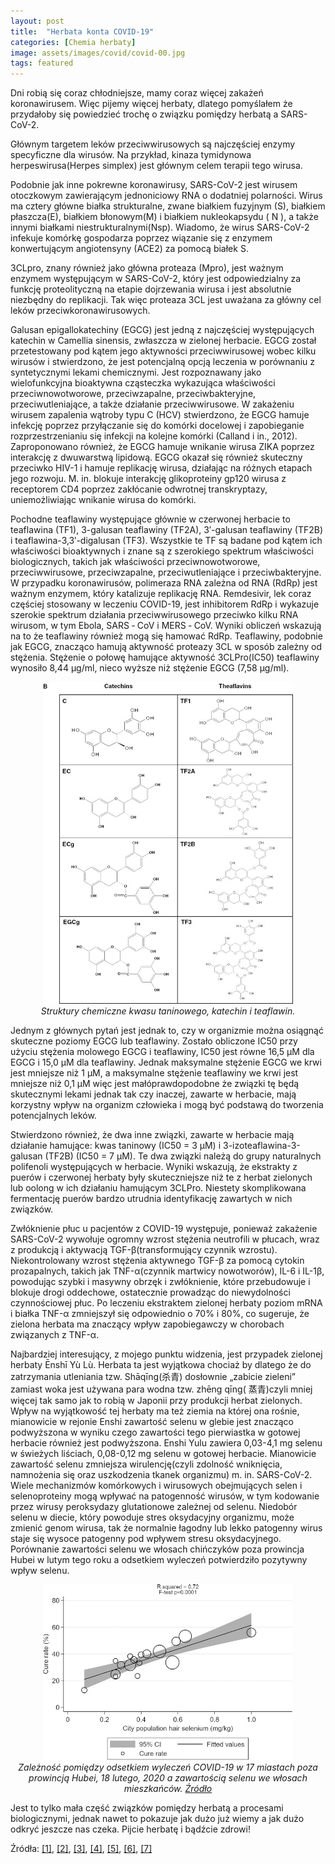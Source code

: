 ```yaml
---
layout: post
title:  "Herbata konta COVID-19"
categories: [Chemia herbaty]
image: assets/images/covid/covid-00.jpg
tags: featured
---
```


Dni robią się coraz chłodniejsze, mamy coraz więcej zakażeń koronawirusem. Więc pijemy więcej herbaty, dlatego pomyślałem że przydałoby się powiedzieć trochę o związku pomiędzy herbatą a SARS-CoV-2.

Głównym targetem leków przeciwwirusowych są najczęściej enzymy specyficzne dla wirusów. Na przykład, kinaza tymidynowa herpeswirusa(Herpes simplex) jest głównym celem terapii tego wirusa.

Podobnie jak inne pokrewne koronawirusy, SARS-CoV-2 jest wirusem otoczkowym zawierającym jednoniciowy RNA o dodatniej polarności. Wirus ma cztery główne białka strukturalne, zwane białkiem fuzyjnym (S), białkiem płaszcza(E), białkiem błonowym(M) i białkiem nukleokapsydu ( N ), a także innymi białkami niestrukturalnymi(Nsp). Wiadomo, że wirus SARS-CoV-2 infekuje komórkę gospodarza poprzez wiązanie się z enzymem konwertującym angiotensyny (ACE2) za pomocą białek S.

3CLpro, znany również jako główna proteaza (Mpro), jest ważnym enzymem występującym w SARS-CoV-2, który jest odpowiedzialny za funkcję proteolityczną na etapie dojrzewania wirusa i jest absolutnie niezbędny do replikacji. Tak więc proteaza 3CL jest uważana za główny cel leków przeciwkoronawirusowych.

Galusan epigallokatechiny (EGCG) jest jedną z najczęściej występujących katechin w Camellia sinensis, zwłaszcza w zielonej herbacie. EGCG został przetestowany pod kątem jego aktywności przeciwwirusowej wobec kilku wirusów i stwierdzono, że jest potencjalną opcją leczenia w porównaniu z syntetycznymi lekami chemicznymi. Jest rozpoznawany jako wielofunkcyjna bioaktywna cząsteczka wykazująca właściwości przeciwnowotworowe, przeciwzapalne, przeciwbakteryjne, przeciwutleniające, a także działanie przeciwwirusowe. W zakażeniu wirusem zapalenia wątroby typu C (HCV) stwierdzono, że EGCG hamuje infekcję poprzez przyłączanie się do komórki docelowej i zapobieganie rozprzestrzenianiu się infekcji na kolejne komórki (Calland i in., 2012). Zaproponowano również, że EGCG hamuje wnikanie wirusa ZIKA poprzez interakcję z dwuwarstwą lipidową. EGCG okazał się również skuteczny przeciwko HIV-1 i hamuje replikację wirusa, działając na różnych etapach jego rozwoju. M. in. blokuje interakcję  glikoproteiny gp120 wirusa z receptorem CD4 poprzez zakłócanie odwrotnej transkryptazy, uniemożliwiając wnikanie wirusa do komórki.

Pochodne teaflawiny występujące głównie w czerwonej herbacie to teaflawina (TF1), 3-galusan teaflawiny (TF2A), 3′-galusan teaflawiny (TF2B) i teaflawina-3,3′-digalusan (TF3). Wszystkie te TF są badane pod kątem ich właściwości bioaktywnych i znane są z szerokiego spektrum właściwości biologicznych, takich jak właściwości przeciwnowotworowe, przeciwwirusowe, przeciwzapalne, przeciwutleniające i przeciwbakteryjne. W przypadku koronawirusów, polimeraza RNA zależna od RNA (RdRp) jest ważnym enzymem, który katalizuje replikację RNA. Remdesivir, lek coraz częściej stosowany w leczeniu COVID-19, jest inhibitorem RdRp i wykazuje szerokie spektrum działania przeciwwirusowego przeciwko kilku RNA wirusom, w tym Ebola, SARS ‐ CoV i MERS ‐ CoV. Wyniki obliczeń wskazują na to że teaflawiny również mogą się hamować RdRp. Teaflawiny, podobnie jak EGCG, znacząco hamują aktywność proteazy 3CL w sposób zależny od stężenia. Stężenie o połowę hamujące aktywność 3CLPro(IC50) teaflawiny wynosiło 8,44 μg/ml, nieco wyższe niż stężenie EGCG (7,58 μg/ml).

<p align="center">
  <img alt="covid-tf" src="/assets/images/covid/covid-1.jpg" width="400">
  <br>
    <em><i>Struktury chemiczne kwasu taninowego, katechin i teaflawin. </i></em>
</p>

Jednym z głównych pytań jest jednak to, czy w organizmie można osiągnąć skuteczne poziomy EGCG lub teaflawiny. Zostało obliczone IC50 przy użyciu stężenia molowego EGCG i teaflawiny, IC50 jest równe 16,5 μM dla EGCG i 15,0 μM dla teaflawiny. Jednak maksymalne stężenie EGCG we krwi jest mniejsze niż 1 μM, a maksymalne stężenie teaflawiny we krwi jest mniejsze niż 0,1 μM więc jest małóprawdopodobne że związki tę będą skutecznymi lekami jednak tak czy inaczej, zawarte w herbacie, mają korzystny wpływ na organizm człowieka i mogą być podstawą do tworzenia potencjalnych leków.

Stwierdzono również, że dwa inne związki, zawarte w herbacie mają działanie hamujące: kwas taninowy (IC50 = 3 µM) i 3-izoteaflawina-3-galusan (TF2B) (IC50 = 7 µM). Te dwa związki należą do grupy naturalnych polifenoli występujących w herbacie. Wyniki wskazują, że ekstrakty z puerów i czerwonej herbaty były skuteczniejsze niż te z herbat zielonych lub oolong w ich działaniu hamującym 3CLPro. Niestety skomplikowana fermentację puerów bardzo utrudnia identyfikację zawartych w nich związków.

Zwłóknienie płuc u pacjentów z COVID-19 występuje, ponieważ zakażenie SARS-CoV-2 wywołuje ogromny wzrost stężenia neutrofili w płucach, wraz z produkcją i aktywacją TGF-β(transformujący czynnik wzrostu). Niekontrolowany wzrost stężenia aktywnego TGF-β za pomocą cytokin prozapalnych, takich jak TNF-α(czynnik martwicy nowotworów), IL-6 i IL-1β, powodując szybki i masywny obrzęk i zwłóknienie, które przebudowuje i  blokuje drogi oddechowe, ostatecznie prowadząc do niewydolności czynnościowej płuc. Po leczeniu ekstraktem zielonej herbaty poziom mRNA i białka TNF-α zmniejszył się odpowiednio o 70% i 80%, co sugeruje, że zielona herbata ma znaczący wpływ zapobiegawczy w chorobach związanych z TNF-α.

Najbardziej interesujący, z mojego punktu widzenia, jest przypadek zielonej herbaty Ēnshī Yù Lù. Herbata ta jest wyjątkowa chociaż by dlatego że do zatrzymania utleniania tzw. Shāqīng(杀青) dosłownie „zabicie zieleni” zamiast woka jest używana para wodna tzw. zhēng qīng( 蒸青)czyli mniej więcej tak samo jak to robią w Japonii przy produkcji herbat zielonych. Wpływ na wyjątkowość tej herbaty ma też ziemia na której ona rośnie, mianowicie w rejonie Enshi zawartość selenu w glebie jest znacząco podwyższona w wyniku czego zawartości tego pierwiastka w gotowej herbacie również jest podwyższona. Enshi Yulu zawiera 0,03-4,1 mg selenu w świeżych liściach, 0,08-0,12 mg selenu w gotowej herbacie. Mianowicie zawartość selenu zmniejsza wirulencję(czyli zdolność wniknięcia, namnożenia się oraz uszkodzenia tkanek organizmu) m. in. SARS-CoV-2. Wiele mechanizmów komórkowych i wirusowych obejmujących selen i selenoproteiny mogą wpływać na patogenność wirusów, w tym kodowanie przez wirusy peroksydazy glutationowe zależnej od selenu. Niedobór selenu w diecie, który powoduje stres oksydacyjny organizmu, może zmienić genom wirusa, tak że normalnie łagodny lub lekko patogenny wirus staje się wysoce patogenny pod wpływem stresu oksydacyjnego. Porównanie zawartości selenu we włosach chińczyków poza prowincja Hubei w lutym tego roku a odsetkiem wyleczeń potwierdziło pozytywny wpływ selenu.

<p align="center">
  <img alt="covid-Se" src="/assets/images/covid/covid-0.jpg" width="400">
  <br>
    <em><i>Zależność pomiędzy odsetkiem wyleczeń COVID-19 w 17 miastach poza prowincją Hubei, 18 lutego, 2020 a zawartością selenu we włosach mieszkańców. <a href='https://doi.org/10.1590/S1517-83822012000400001'>Źródło</a> </i></em>
</p>

Jest to tylko mała część związków pomiędzy herbatą a procesami biologicznymi, jednak nawet to pokazuje jak dużo już wiemy a jak dużo odkryć jeszcze nas czeka. Pijcie herbatę i bądźcie zdrowi!

Źródła:
[[1]](https://www.ncbi.nlm.nih.gov/pmc/articles/PMC7499281/),
[[2]](https://www.ncbi.nlm.nih.gov/pmc/articles/PMC7367004/),
[[3]](https://pubmed.ncbi.nlm.nih.gov/31487871/),
[[4]](https://www.ncbi.nlm.nih.gov/pmc/articles/PMC7332865/),
[[5]](https://baike.baidu.com/item/恩施玉露),
[[6]](https://onlinelibrary.wiley.com/doi/full/10.1002/jmv.25761?fbclid=IwAR1-ox3hIV5KUALJu5Fj1nO1kRqF0QDhN4eR3xB9XiHw7qawW3g5Z9NHhJ8),
[[7]](https://www.ncbi.nlm.nih.gov/pmc/articles/PMC7367004/?fbclid=IwAR2mDCOeaxIfYxvaV9Wa48nkoAciEeXGmfd4B3DTMQUd9RcHFp6KSMN2pxI)
